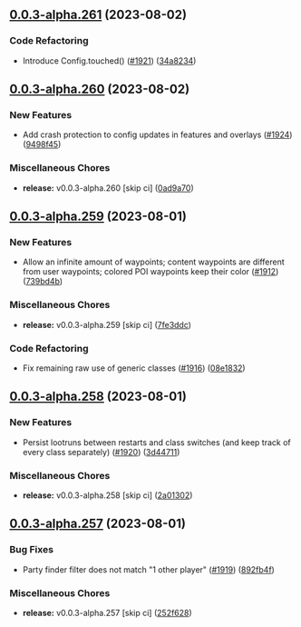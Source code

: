 ## [0.0.3-alpha.261](https://github.com/Wynntils/Artemis/compare/v0.0.3-alpha.260...v0.0.3-alpha.261) (2023-08-02)


### Code Refactoring

* Introduce Config.touched() ([#1921](https://github.com/Wynntils/Artemis/issues/1921)) ([34a8234](https://github.com/Wynntils/Artemis/commit/34a8234f1e9a77f0ff3d1eda07f37126f9348a70))

## [0.0.3-alpha.260](https://github.com/Wynntils/Artemis/compare/v0.0.3-alpha.259...v0.0.3-alpha.260) (2023-08-02)


### New Features

* Add crash protection to config updates in features and overlays ([#1924](https://github.com/Wynntils/Artemis/issues/1924)) ([9498f45](https://github.com/Wynntils/Artemis/commit/9498f450aecfc20d25fea67f76a98770f53fcdf4))


### Miscellaneous Chores

* **release:** v0.0.3-alpha.260 [skip ci] ([0ad9a70](https://github.com/Wynntils/Artemis/commit/0ad9a70ab233734c94e5acf58f3d54f3c831ab5a))

## [0.0.3-alpha.259](https://github.com/Wynntils/Artemis/compare/v0.0.3-alpha.258...v0.0.3-alpha.259) (2023-08-01)


### New Features

* Allow an infinite amount of waypoints; content waypoints are different from user waypoints; colored POI waypoints keep their color ([#1912](https://github.com/Wynntils/Artemis/issues/1912)) ([739bd4b](https://github.com/Wynntils/Artemis/commit/739bd4b9c60166ff0490f06729a88ac112e8022f))


### Miscellaneous Chores

* **release:** v0.0.3-alpha.259 [skip ci] ([7fe3ddc](https://github.com/Wynntils/Artemis/commit/7fe3ddc00c68d6820521f0e27a0cfc8dbc7653ac))


### Code Refactoring

* Fix remaining raw use of generic classes ([#1916](https://github.com/Wynntils/Artemis/issues/1916)) ([08e1832](https://github.com/Wynntils/Artemis/commit/08e183228235599f0df8b053242ac22429a0ce50))

## [0.0.3-alpha.258](https://github.com/Wynntils/Artemis/compare/v0.0.3-alpha.257...v0.0.3-alpha.258) (2023-08-01)


### New Features

* Persist lootruns between restarts and class switches (and keep track of every class separately) ([#1920](https://github.com/Wynntils/Artemis/issues/1920)) ([3d44711](https://github.com/Wynntils/Artemis/commit/3d447118e03d66f8c2db62a47a170380c01039f3))


### Miscellaneous Chores

* **release:** v0.0.3-alpha.258 [skip ci] ([2a01302](https://github.com/Wynntils/Artemis/commit/2a01302637ea4d992fcbe71a242d0c869e02be17))

## [0.0.3-alpha.257](https://github.com/Wynntils/Artemis/compare/v0.0.3-alpha.256...v0.0.3-alpha.257) (2023-08-01)


### Bug Fixes

* Party finder filter does not match "1 other player" ([#1919](https://github.com/Wynntils/Artemis/issues/1919)) ([892fb4f](https://github.com/Wynntils/Artemis/commit/892fb4f26e7e20df993a6ed02a37b99384ff444b))


### Miscellaneous Chores

* **release:** v0.0.3-alpha.257 [skip ci] ([252f628](https://github.com/Wynntils/Artemis/commit/252f6284a2b87b615d5f2fe143643ec43988c151))

